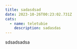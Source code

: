 ```yaml
---
title: sadasdsad
date: 2023-10-26T00:23:02.731Z
cats:
  - name: teletubie
    description: sadasdas
---
```

sdsadsadsa